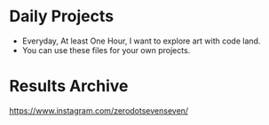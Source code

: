 # Daily Projects

- Everyday, At least One Hour, I want to explore art with code land.
- You can use these files for your own projects.

# Results Archive

https://www.instagram.com/zerodotsevenseven/
